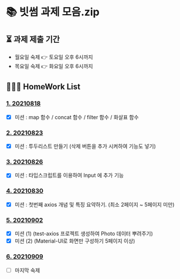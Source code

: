 # 📚 빗썸 과제 모음.zip

## ⏳ 과제 제출 기간

- 월요일 숙제 👉 토요일 오후 6시까지
- 목요일 숙제 👉 화요일 오후 6시까지

## 🙆🏻‍♀️ HomeWork List

### [1. 20210818](./01_0818/README.md)

- [x] 미션 : map 함수 / concat 함수 / filter 함수 / 화살표 함수

### [2. 20210823](./02_0823/README.md)

- [x] 미션 : 투두리스트 만들기 (삭제 버튼을 추가 시켜하여 기능도 넣기)

### [3. 20210826](./03_0826/README.md)

- [x] 미션 : 타입스크립트를 이용하여 Input 에 추가 기능

### [4. 20210830](./04_0830/README.md)

- [x] 미션 : 첫번째 axios 개념 및 특징 요약하기. (최소 2페이지 ~ 5페이지 미만)

### [5. 20210902](./05_0902/README.md)

- [x] 미션 (1) (test-axios 프로젝트 생성하여 Photo 데이터 뿌려주기)
- [x] 미션 (2) (Material-UI로 화면만 구성하기 5페이지 이상)

### [6. 20210909](./06_0909/README.md)

- [ ] 마지막 숙제
